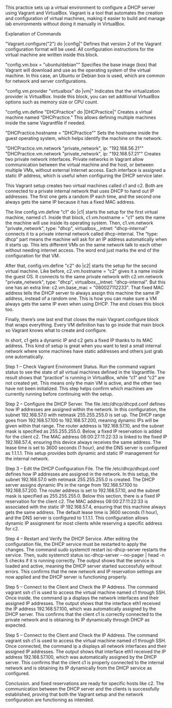 This practice sets up a virtual environment to configure a DHCP server using Vagrant and VirtualBox.
Vagrant is a tool that automates the creation and configuration of virtual machines, making it easier to build and manage lab environments without doing it manually in VirtualBox.


Explanation of Commands

"Vagrant.configure("2") do |config|"
Defines that version 2 of the Vagrant configuration format will be used.
All configuration instructions for the virtual machine are written inside this block.

"config.vm.box = "ubuntu/debian""
Specifies the base image (box) that Vagrant will download and use as the operating system of the virtual machine.
In this case, an Ubuntu or Debian box is used, which are common for network and server configurations.

"config.vm.provider "virtualbox" do |vm|"
Indicates that the virtualization provider is VirtualBox.
Inside this block, you can set additional VirtualBox options such as memory size or CPU count.

"config.vm.define "DHCPractice" do |DHCPractice|"
Creates a virtual machine named “DHCPractice.”
This allows defining multiple machines inside the same Vagrantfile if needed.

"DHCPractice.hostname = "DHCPractice""
Sets the hostname inside the guest operating system, which helps identify the machine on the network.

"DHCPractice.vm.network "private_network", ip: "192.168.56.21""
"DHCPractice.vm.network "private_network", ip: "192.168.57.21""
Creates two private network interfaces.
Private networks in Vagrant allow communication between the virtual machine and the host, or between multiple VMs, without external Internet access.
Each interface is assigned a static IP address, which is useful when configuring the DHCP service later.

This Vagrant setup creates two virtual machines called c1 and c2. Both are connected to a private internal network that uses DHCP to hand out IP addresses. The first one gets a random IP each time, and the second one always gets the same IP because it has a fixed MAC address.

The line config.vm.define "c1" do |c1| starts the setup for the first virtual machine, named c1. Inside that block, c1.vm.hostname = "c1" sets the name the machine will use inside its operating system. Then, c1.vm.network "private_network", type: "dhcp", virtualbox__intnet: "dhcp-internal" connects it to a private internal network called dhcp-internal. The “type: dhcp” part means the machine will ask for an IP address automatically when it starts up. This lets different VMs on the same network talk to each other without needing internet access. The word end just marks the end of the configuration for that VM.

After that, config.vm.define "c2" do |c2| starts the setup for the second virtual machine. Like before, c2.vm.hostname = "c2" gives it a name inside the guest OS. It connects to the same private network with c2.vm.network "private_network", type: "dhcp", virtualbox__intnet: "dhcp-internal". But this one has an extra line: c2.vm.base_mac = "080027112233". That fixed MAC address tells the DHCP server to always assign this machine the same IP address, instead of a random one. This is how you can make sure a VM always gets the same IP even when using DHCP. The end closes this block too.

Finally, there’s one last end that closes the main Vagrant.configure block that wraps everything. Every VM definition has to go inside that main block so Vagrant knows what to create and configure.

In short, c1 gets a dynamic IP and c2 gets a fixed IP thanks to its MAC address. This kind of setup is great when you want to test a small internal network where some machines have static addresses and others just grab one automatically.

Step 1 – Check Vagrant Environment Status. Run the command vagrant status to see the state of all virtual machines defined in the Vagrantfile. The result shows that “practice” is running in VirtualBox, while “c1” and “c2” are not created yet. This means only the main VM is active, and the other two have not been initialized. This step helps confirm which machines are currently running before continuing with the setup.

Step 2 – Configure the DHCP Server. The file /etc/dhcp/dhcpd.conf defines how IP addresses are assigned within the network. In this configuration, the subnet 192.168.57.0 with netmask 255.255.255.0 is set up. The DHCP range goes from 192.168.57.100 to 192.168.57.200, meaning dynamic IPs will be given within that range. The router address is 192.168.57.10, and the subnet mask is specified as 255.255.255.0. Below, a fixed IP reservation is added for the client c2. The MAC address 08:00:27:11:22:33 is linked to the fixed IP 192.168.57.4, ensuring this device always receives the same address. The lease time is set to 3600 seconds (1 hour), and the DNS server is configured as 1.1.1.1. This setup provides both dynamic and static IP management for the internal network.

Step 3 – Edit the DHCP Configuration File. The file /etc/dhcp/dhcpd.conf defines how IP addresses are assigned in the network. In this setup, the subnet 192.168.57.0 with netmask 255.255.255.0 is created. The DHCP server assigns dynamic IPs in the range from 192.168.57.100 to 192.168.57.200. The router address is set to 192.168.57.10, and the subnet mask is specified as 255.255.255.0. Below this section, there is a fixed IP reservation for the client c2. The MAC address 08:00:27:11:22:33 is associated with the static IP 192.168.57.4, ensuring that this machine always gets the same address. The default lease time is 3600 seconds (1 hour), and the DNS server is configured to 1.1.1.1. This configuration allows dynamic IP assignment for most clients while reserving a specific address for c2.

Step 4 – Restart and Verify the DHCP Service. After editing the configuration file, the DHCP service must be restarted to apply the changes. The command sudo systemctl restart isc-dhcp-server restarts the service. Then, sudo systemctl status isc-dhcp-server --no-pager | head -n 5 checks if it is running correctly. The output shows that the service is loaded and active, meaning the DHCP server started successfully without errors. This confirms that the new network and IP reservation settings are now applied and the DHCP server is functioning properly.

Step 5 – Connect to the Client and Check the IP Address. The command vagrant ssh c1 is used to access the virtual machine named c1 through SSH. Once inside, the command ip a displays the network interfaces and their assigned IP addresses. The output shows that the interface eth1 received the IP address 192.168.57.100, which was automatically assigned by the DHCP server. This confirms that the client c1 is correctly connected to the private network and is obtaining its IP dynamically through DHCP as expected.

Step 5 – Connect to the Client and Check the IP Address. The command vagrant ssh c1 is used to access the virtual machine named c1 through SSH. Once connected, the command ip a displays all network interfaces and their assigned IP addresses. The output shows that interface eth1 received the IP address 192.168.57.100, which was automatically assigned by the DHCP server. This confirms that the client c1 is properly connected to the internal network and is obtaining its IP dynamically from the DHCP service as configured.

Conclusion. and fixed reservations are ready for specific hosts like c2. The communication between the DHCP server and the clients is successfully established, proving that both the Vagrant setup and the network configuration are functioning as intended.